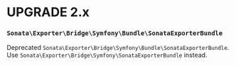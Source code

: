 # UPGRADE 2.x

### `Sonata\Exporter\Bridge\Symfony\Bundle\SonataExporterBundle`

Deprecated `Sonata\Exporter\Bridge\Symfony\Bundle\SonataExporterBundle`. Use `Sonata\Exporter\Bridge\Symfony\SonataExporterBundle`
instead.
